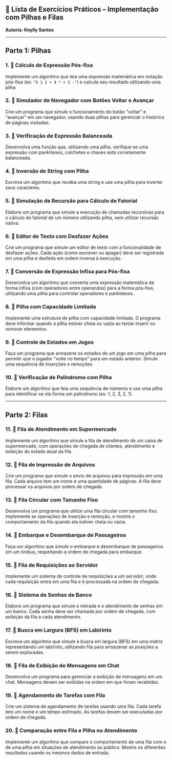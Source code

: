 ## 📘 Lista de Exercícios Práticos – Implementação com Pilhas e Filas

**Autoria: Keylly Santos**

---

## Parte 1: Pilhas

### 1. 📌 Cálculo de Expressão Pós-fixa

Implemente um algoritmo que leia uma expressão matemática em notação pós-fixa (ex: `"5 1 2 + 4 * + 3 -"`) e calcule seu resultado utilizando uma pilha.

### 2. 📌 Simulador de Navegador com Botões Voltar e Avançar

Crie um programa que simule o funcionamento do botão “voltar” e “avançar” em um navegador, usando duas pilhas para gerenciar o histórico de páginas visitadas.

### 3. 📌 Verificação de Expressão Balanceada

Desenvolva uma função que, utilizando uma pilha, verifique se uma expressão com parênteses, colchetes e chaves está corretamente balanceada.

### 4. 📌 Inversão de String com Pilha

Escreva um algoritmo que receba uma string e use uma pilha para inverter seus caracteres.

### 5. 📌 Simulação de Recursão para Cálculo de Fatorial

Elabore um programa que simule a execução de chamadas recursivas para o cálculo do fatorial de um número utilizando pilha, sem utilizar recursão nativa.

### 6. 📌 Editor de Texto com Desfazer Ações

Crie um programa que simule um editor de texto com a funcionalidade de desfazer ações. Cada ação (como escrever ou apagar) deve ser registrada em uma pilha e desfeita em ordem inversa à execução.

### 7. 📌 Conversão de Expressão Infixa para Pós-fixa

Desenvolva um algoritmo que converta uma expressão matemática da forma infixa (com operadores entre operandos) para a forma pós-fixa, utilizando uma pilha para controlar operadores e parênteses.

### 8. 📌 Pilha com Capacidade Limitada

Implemente uma estrutura de pilha com capacidade limitada. O programa deve informar quando a pilha estiver cheia ou vazia ao tentar inserir ou remover elementos.

### 9. 📌 Controle de Estados em Jogos

Faça um programa que armazene os estados de um jogo em uma pilha para permitir que o jogador "volte no tempo" para um estado anterior. Simule uma sequência de inserções e remoções.

### 10. 📌 Verificação de Palíndromo com Pilha

Elabore um algoritmo que leia uma sequência de números e use uma pilha para identificar se ela forma um palíndromo (ex: 1, 2, 3, 2, 1).

---

## Parte 2: Filas

### 11. 📌 Fila de Atendimento em Supermercado

Implemente um algoritmo que simule a fila de atendimento de um caixa de supermercado, com operações de chegada de clientes, atendimento e exibição do estado atual da fila.

### 12. 📌 Fila de Impressão de Arquivos

Crie um programa que simule o envio de arquivos para impressão em uma fila. Cada arquivo tem um nome e uma quantidade de páginas. A fila deve processar os arquivos por ordem de chegada.

### 13. 📌 Fila Circular com Tamanho Fixo

Desenvolva um programa que utilize uma fila circular com tamanho fixo. Implemente as operações de inserção e remoção, e mostre o comportamento da fila quando ela estiver cheia ou vazia.

### 14. 📌 Embarque e Desembarque de Passageiros

Faça um algoritmo que simule o embarque e desembarque de passageiros em um ônibus, respeitando a ordem de chegada para embarque.

### 15. 📌 Fila de Requisições ao Servidor

Implemente um sistema de controle de requisições a um servidor, onde cada requisição entra em uma fila e é processada na ordem de chegada.

### 16. 📌 Sistema de Senhas de Banco

Elabore um programa que simule a retirada e o atendimento de senhas em um banco. Cada senha deve ser chamada por ordem de chegada, com exibição da fila a cada atendimento.

### 17. 📌 Busca em Largura (BFS) em Labirinto

Escreva um algoritmo que simule a busca em largura (BFS) em uma matriz representando um labirinto, utilizando fila para armazenar as posições a serem exploradas.

### 18. 📌 Fila de Exibição de Mensagens em Chat

Desenvolva um programa para gerenciar a exibição de mensagens em um chat. Mensagens devem ser exibidas na ordem em que foram recebidas.

### 19. 📌 Agendamento de Tarefas com Fila

Crie um sistema de agendamento de tarefas usando uma fila. Cada tarefa tem um nome e um tempo estimado. As tarefas devem ser executadas por ordem de chegada.

### 20. 📌 Comparação entre Fila e Pilha no Atendimento

Implemente um algoritmo que compare o comportamento de uma fila com o de uma pilha em situações de atendimento ao público. Mostre os diferentes resultados usando os mesmos dados de entrada.


